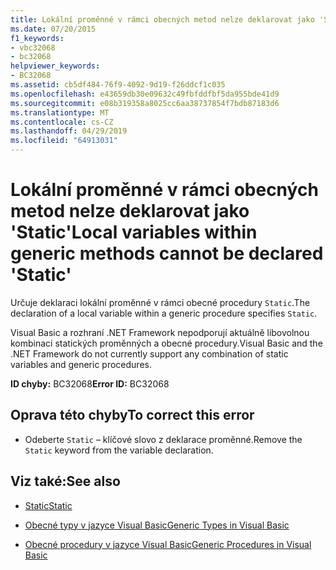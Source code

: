 ```yaml
---
title: Lokální proměnné v rámci obecných metod nelze deklarovat jako 'Static'
ms.date: 07/20/2015
f1_keywords:
- vbc32068
- bc32068
helpviewer_keywords:
- BC32068
ms.assetid: cb5df484-76f9-4092-9d19-f26ddcf1c035
ms.openlocfilehash: e43659db30e09632c49fbfddfbf5da955bde41d9
ms.sourcegitcommit: e08b319358a8025cc6aa38737854f7bdb87183d6
ms.translationtype: MT
ms.contentlocale: cs-CZ
ms.lasthandoff: 04/29/2019
ms.locfileid: "64913031"
---
```

# <a name="local-variables-within-generic-methods-cannot-be-declared-static"></a><span data-ttu-id="8b394-102">Lokální proměnné v rámci obecných metod nelze deklarovat jako 'Static'</span><span class="sxs-lookup"><span data-stu-id="8b394-102">Local variables within generic methods cannot be declared 'Static'</span></span>
<span data-ttu-id="8b394-103">Určuje deklaraci lokální proměnné v rámci obecné procedury `Static`.</span><span class="sxs-lookup"><span data-stu-id="8b394-103">The declaration of a local variable within a generic procedure specifies `Static`.</span></span>  
  
 <span data-ttu-id="8b394-104">Visual Basic a rozhraní .NET Framework nepodporují aktuálně libovolnou kombinaci statických proměnných a obecné procedury.</span><span class="sxs-lookup"><span data-stu-id="8b394-104">Visual Basic and the .NET Framework do not currently support any combination of static variables and generic procedures.</span></span>  
  
 <span data-ttu-id="8b394-105">**ID chyby:** BC32068</span><span class="sxs-lookup"><span data-stu-id="8b394-105">**Error ID:** BC32068</span></span>  
  
## <a name="to-correct-this-error"></a><span data-ttu-id="8b394-106">Oprava této chyby</span><span class="sxs-lookup"><span data-stu-id="8b394-106">To correct this error</span></span>  
  
- <span data-ttu-id="8b394-107">Odeberte `Static` – klíčové slovo z deklarace proměnné.</span><span class="sxs-lookup"><span data-stu-id="8b394-107">Remove the `Static` keyword from the variable declaration.</span></span>  
  
## <a name="see-also"></a><span data-ttu-id="8b394-108">Viz také:</span><span class="sxs-lookup"><span data-stu-id="8b394-108">See also</span></span>

- [<span data-ttu-id="8b394-109">Static</span><span class="sxs-lookup"><span data-stu-id="8b394-109">Static</span></span>](../../visual-basic/language-reference/modifiers/static.md)

- [<span data-ttu-id="8b394-110">Obecné typy v jazyce Visual Basic</span><span class="sxs-lookup"><span data-stu-id="8b394-110">Generic Types in Visual Basic</span></span>](../../visual-basic/programming-guide/language-features/data-types/generic-types.md)
- [<span data-ttu-id="8b394-111">Obecné procedury v jazyce Visual Basic</span><span class="sxs-lookup"><span data-stu-id="8b394-111">Generic Procedures in Visual Basic</span></span>](../../visual-basic/programming-guide/language-features/data-types/generic-procedures.md)
